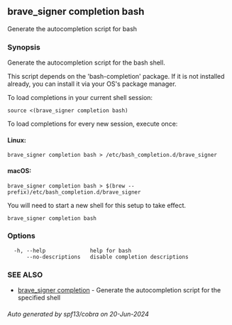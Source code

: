 ## brave_signer completion bash

Generate the autocompletion script for bash

### Synopsis

Generate the autocompletion script for the bash shell.

This script depends on the 'bash-completion' package.
If it is not installed already, you can install it via your OS's package manager.

To load completions in your current shell session:

	source <(brave_signer completion bash)

To load completions for every new session, execute once:

#### Linux:

	brave_signer completion bash > /etc/bash_completion.d/brave_signer

#### macOS:

	brave_signer completion bash > $(brew --prefix)/etc/bash_completion.d/brave_signer

You will need to start a new shell for this setup to take effect.


```
brave_signer completion bash
```

### Options

```
  -h, --help              help for bash
      --no-descriptions   disable completion descriptions
```

### SEE ALSO

* [brave_signer completion](brave_signer_completion.md)	 - Generate the autocompletion script for the specified shell

###### Auto generated by spf13/cobra on 20-Jun-2024
